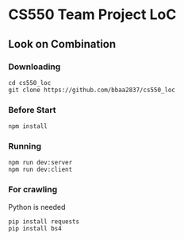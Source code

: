 # CS550 Team Project LoC
## Look on Combination

### Downloading
```
cd cs550_loc
git clone https://github.com/bbaa2837/cs550_loc
```

### Before Start
```
npm install
```

### Running
```
npm run dev:server
npm run dev:client
```
### For crawling
Python is needed
```
pip install requests
pip install bs4
```